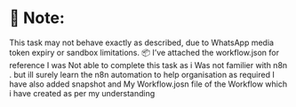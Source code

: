 
# 📎 Note:
This task may not behave exactly as described, due to WhatsApp media token expiry or sandbox limitations.
📦 I’ve attached the workflow.json for reference 
I was Not able to complete this task as i Was not familier with n8n . but ill surely learn the n8n automation to help organisation as required 
I have also added snapshot and My Workflow.josn file of the Workflow which i have created as per my understanding
